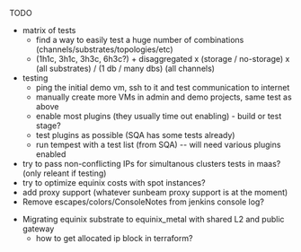 
TODO

- matrix of tests
    - find a way to easily test a huge number of combinations (channels/substrates/topologies/etc)
    - (1h1c, 3h1c, 3h3c, 6h3c?) + disaggregated x (storage / no-storage) x (all substrates) / (1 db / many dbs) (all channels)
- testing
    - ping the initial demo vm, ssh to it and test communication to internet
    - manually create more VMs in admin and demo projects, same test as above
    - enable most plugins (they usually time out enabling) - build or test stage?
    - test plugins as possible (SQA has some tests already)
    - run tempest with a test list (from SQA) -- will need various plugins enabled
- try to pass non-conflicting IPs for simultanous clusters tests in maas? (only releant if testing)
- try to optimize equinix costs with spot instances?
- add proxy support (whatever sunbeam proxy support is at the moment)
- Remove escapes/colors/ConsoleNotes from jenkins console log?

+ Migrating equinix substrate to equinix_metal with shared L2 and public gateway
    - how to get allocated ip block in terraform?

